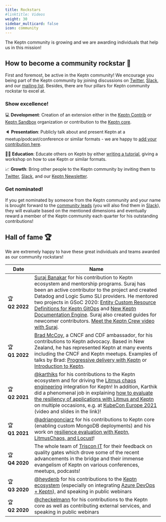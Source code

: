 ```yaml
---
title: Rockstars
#linktitle: Videos
weight: 30
sidebar_multicard: false
icon: community
---
```

 
The Keptn community is growing and we are awarding individuals that help us in this mission!

## How to become a community rockstar 🚀

First and foremost, be active in the Keptn community! We encourage you being part of the Keptn community by joining discussions on [Twitter](https://twitter.com/keptnProject), [Slack](https://slack.keptn.sh), and our [mailing list](https://groups.google.com/forum/#!forum/keptn). Besides, there are four pillars for Keptn community rockstar to excel at.


### Show excellence!

  💻 **Development**: Creation of an extension either in the [Keptn Contrib](https://github.com/keptn-contrib) or [Keptn Sandbox](https://github.com/keptn-sandbox) organization or contribution to the [Keptn core](https://github.com/keptn/keptn).

  🔈 **Presentation**: Publicly talk about and present Keptn at a meetup/podcast/conference or similar formats - we are happy to [add your contribution here](https://github.com/keptn/community/blob/master/resources.md).

  🧑‍🏫 **Education**: Educate others on Keptn by either [writing a tutorial](https://github.com/keptn/tutorials), giving a workshop on how to use Keptn or similar formats.

  📈 **Growth**: Bring other people to the Keptn community by inviting them to [Twitter](https://twitter.com/keptnProject), [Slack](https://slack.keptn.sh), and our [Keptn Newsletter](./community/newsletter/).

### Get nominated!

If you get nominated by someone from the Keptn community and your name is brought forward to the [community leads](https://github.com/keptn/community/blob/main/governance/advisory-board.md) (you will also find them in [Slack](https://slack.keptn.sh)), they will evaluate based on the mentioned dimensions and eventually reward a member of the Keptn community each quarter for his outstanding contributions!

## Hall of fame 🏆

We are extremely happy to have these great individuals and teams awarded as our community rockstars!

| Date | Name |
| ---  | ---  |
| 🏆 **Q2&nbsp;2022** | [Suraj Banakar](https://github.com/vadasambar) for his contribution to Keptn ecosystem and mentorship programs. Suraj has been an active contributor to the project and created Datadog and Logic Sumo SLI providers. He mentored two projects in GSoC 2020: [Entity Custom Resource Definitions for Keptn GitOps](https://github.com/keptn/community/tree/main/mentorship/gsoc/2022/projects/gitops-entity-CRDs) and [New Keptn Documentation Engine](https://github.com/keptn/community/tree/main/mentorship/gsoc/2022/projects/new-docs-site-engine). Suraj also created guides for newcomer contributors. [Meet the Keptn Crew video with Suraj](https://www.youtube.com/watch?v=WUT3VbZWkiU). |
| 🏆 **Q1&nbsp;2022** | [Brad McCoy](https://twitter.com/bradmccoydev), a CNCF and CDF ambassador, for his contributions to Keptn advocacy. Based in New Zealand, he has represented Keptn at many events including the CNCF and Keptn meetups. Examples of talks by Brad: [Progressive delivery with Keptn](https://www.youtube.com/watch?v=i3xLIU66rKs) or [Introduction to Keptn](https://www.youtube.com/watch?v=tzNz6yfwWDs). |
| 🏆 **Q2&nbsp;2021** | [@karthiks](https://github.com/ksatchit) for his contributions to the Keptn ecosystem and for driving the [Litmus chaos engineering](https://litmuschaos.io/) integration for Keptn! In addition, Karthik did a phenomenal job in explaining [how to evaluate the resiliency of applications with Litmus and Keptn](https://medium.com/keptn/evaluating-kubernetes-resiliency-with-keptn-and-litmuschaos-66bdfb35cbdd?source=friends_link&sk=86b269ad3cec917ba0976328a20e914f) on multiple occasions, e.g. at [KubeCon Europe 2021](https://kccnceu2021.sched.com/event/iEn7) (video and slides in the link)! |
| 🏆 **Q1&nbsp;2021** | [@adriangonciarz](https://github.com/adriangonciarz) for his contributions to Keptn core (enabling custom MongoDB deployments) and his work on [resilience evaluation with Keptn, LitmusChaos, and Locust](https://youtu.be/m_RVxVQQrHo?t=222)! |
| 🏆 **Q4&nbsp;2020** | The whole team of [Triscon IT](https://www.triscon-it.com/) for their feedback on quality gates which drove some of the recent advancements in the bridge and their immense evangelism of Keptn on various conferences, meetups, podcasts! |
| 🏆 **Q3&nbsp;2020** | [@heydenb](https://github.com/heydenb) for his contributions to the [Keptn ecosystem](https://github.com/keptn-sandbox/keptn-azure-devops-extension) (especially on integrating [Azure DevOps + Keptn](https://marketplace.visualstudio.com/items?itemName=RealdolmenDevOps.keptn-integration)), and speaking in public webinars |
| 🏆 **Q2&nbsp;2020** | [@checkelmann](https://github.com/checkelmann) for his contributions to the Keptn core as well as contributing external services, and speaking in public webinars |

